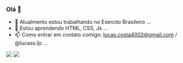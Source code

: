 ### Olá 👋

- 🔭 Atualmento estou trabalhando no Exercito Brasileiro ...
- 🌱 Estou aprendendo HTML, CSS, Js ...
- 📫 Como entrar em contato comigo: lucas.costa4002@gmail.com / @lucass.ljc ...

<p align="left">
  <a href="https://www.instagram.com/lucass.ljc/" alt="Instagram">
  <img src="https://img.shields.io/badge/-Instagram-DF0174?style=for-the-badge&logo=instagram&logoColor=white&link=https://www.instagram.com/iuricode/"/></a>
  
  <a href="https://www.linkedin.com/in/lucas-costa-bbbb9a1b4/" alt="Linkedin">
  <img src="https://img.shields.io/badge/-Linkedin-0e76a8?style=for-the-badge&logo=Linkedin&logoColor=white&link=https://www.linkedin.com/in/iuricode" /></a>

  <!--<a href="https://www.facebook.com/exudojazz/" alt="Facebook">
  <img src="https://img.shields.io/badge/-Facebook-3b5998?style=for-the-badge&logo=facebook&logoColor=white&link=https://www.facebook.com/exudojazz/"/></a>-->
</p>  

